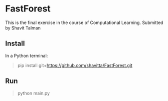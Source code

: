 # FastForest
This is the final exercise in the course of Computational Learning.
Submitted by Shavit Talman

## Install
In a Python terminal:   
> pip install git+https://github.com/shavitta/FastForest.git

## Run
> python main.py

